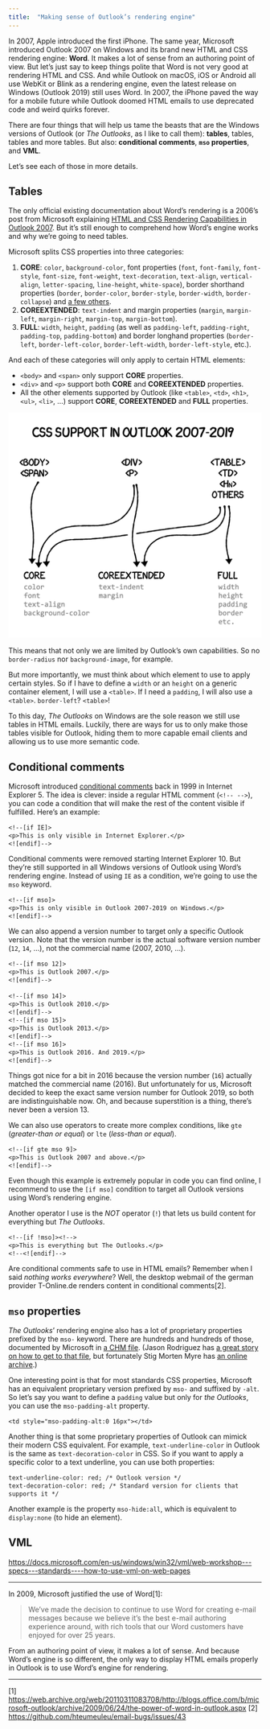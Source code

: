 ```yaml
---
title:  "Making sense of Outlook’s rendering engine"
---
```


In 2007, Apple introduced the first iPhone. The same year, Microsoft introduced Outlook 2007 on Windows and its brand new HTML and CSS rendering engine: **Word**. It makes a lot of sense from an authoring point of view. But let’s just say to keep things polite that Word is not very good at rendering HTML and CSS. And while Outlook on macOS, iOS or Android all use WebKit or Blink as a rendering engine, even the latest release on Windows (Outlook 2019) still uses Word. In 2007, the iPhone paved the way for a mobile future while Outlook doomed HTML emails to use deprecated code and weird quirks forever.

There are four things that will help us tame the beasts that are the Windows versions of Outlook (or *The Outlooks*, as I like to call them): **tables**, tables, tables and more tables. But also: **conditional comments**, **`mso` properties**, and **VML**.

Let’s see each of those in more details.

## Tables

The only official existing documentation about Word’s rendering is a 2006’s post from Microsoft explaining [HTML and CSS Rendering Capabilities in Outlook 2007](https://docs.microsoft.com/en-us/previous-versions/office/developer/office-2007/aa338201(v=office.12)?redirectedfrom=MSDN). But it’s still enough to comprehend how Word’s engine works and why we’re going to need tables.

Microsoft splits CSS properties into three categories:

1. **CORE**: `color`, `background-color`, font properties (`font`, `font-family`, `font-style`, `font-size`, `font-weight`, `text-decoration`, `text-align`, `vertical-align`, `letter-spacing`, `line-height`, `white-space`), border shorthand properties (`border`, `border-color`, `border-style`, `border-width`, `border-collapse`) and [a few others](https://docs.microsoft.com/en-us/previous-versions/office/developer/office-2007/aa338201(v=office.12)?redirectedfrom=MSDN#core).
2. **COREEXTENDED**: `text-indent` and margin properties (`margin`, `margin-left`, `margin-right`, `margin-top`, `margin-bottom`).
3. **FULL**: `width`, `height`, `padding` (as well as `padding-left`, `padding-right`, `padding-top`, `padding-bottom`) and border longhand properties (`border-left`, `border-left-color`, `border-left-width`, `border-left-style`, etc.).

And each of these categories will only apply to certain HTML elements:

* `<body>` and `<span>` only support **CORE** properties.
* `<div>` and `<p>` support both **CORE** and **COREEXTENDED** properties.
* All the other elements supported by Outlook (like `<table>`, `<td>`, `<h1>`, `<ul>`, `<li>`, …) support **CORE**, **COREEXTENDED** and **FULL** properties.

![CSS support in Outlook 2007-2019 diagram](/uploads/2020/07/css-support-in-outlook.png)

This means that not only we are limited by Outlook’s own capabilities. So no `border-radius` nor `background-image`, for example.

But more importantly, we must think about which element to use to apply certain styles. So if I have to define a `width` or an `height` on a generic container element, I will use a `<table>`. If I need a `padding`, I will also use a `<table>`. `border-left`? `<table>`!

To this day, *The Outlooks* on Windows are the sole reason we still use tables in HTML emails. Luckily, there are ways for us to only make those tables visible for Outlook, hiding them to more capable email clients and allowing us to use more semantic code.

## Conditional comments

Microsoft introduced [conditional comments](https://docs.microsoft.com/en-us/previous-versions/windows/internet-explorer/ie-developer/compatibility/ms537512(v%3dvs.85)) back in 1999 in Internet Explorer 5. The idea is clever: inside a regular HTML comment (`<!-- -->`), you can code a condition that will make the rest of the content visible if fulfilled. Here’s an example:

```
<!--[if IE]>
<p>This is only visible in Internet Explorer.</p>
<![endif]-->
```

Conditional comments were removed starting Internet Explorer 10. But they’re still supported in all Windows versions of Outlook using Word’s rendering engine. Instead of using `IE` as a condition, we’re going to use the `mso` keyword.

```
<!--[if mso]>
<p>This is only visible in Outlook 2007-2019 on Windows.</p>
<![endif]-->
```

We can also append a version number to target only a specific Outlook version. Note that the version number is the actual software version number (`12`, `14`, …), not the commercial name (2007, 2010, …).

```
<!--[if mso 12]>
<p>This is Outlook 2007.</p>
<![endif]-->

<!--[if mso 14]>
<p>This is Outlook 2010.</p>
<![endif]-->  
<!--[if mso 15]>
<p>This is Outlook 2013.</p>
<![endif]-->  
<!--[if mso 16]>
<p>This is Outlook 2016. And 2019.</p>
<![endif]-->
```

Things got nice for a bit in 2016 because the version number (`16`) actually matched the commercial name (2016). But unfortunately for us, Microsoft decided to keep the exact same version number for Outlook 2019, so both are indistinguishable now. Oh, and because superstition is a thing, there’s never been a version 13.

We can also use operators to create more complex conditions, like `gte` (*greater-than or equal*) or `lte` (*less-than or equal*).

```
<!--[if gte mso 9]>
<p>This is Outlook 2007 and above.</p>
<![endif]-->
```

Even though this example is extremely popular in code you can find online, I recommend to use the `[if mso]` condition to target all Outlook versions using Word’s rendering engine.

Another operator I use is the *NOT* operator (`!`) that lets us build content for everything but *The Outlooks*.

```
<!--[if !mso]><!-->
<p>This is everything but The Outlooks.</p>
<!--<![endif]-->
```

Are conditional comments safe to use in HTML emails? Remember when I said *nothing works everywhere*? Well, the desktop webmail of the german provider T-Online.de renders content in conditional comments[2].


## `mso` properties

*The Outlooks*’ rendering engine also has a lot of proprietary properties prefixed by the `mso-` keyword. There are hundreds and hundreds of those, documented by Microsoft in [a <abbr title="Compiled HTML Help">CHM</abbr> file](https://docs.microsoft.com/en-us/previous-versions/office/developer/office2000/aa155477(v=office.10)?redirectedfrom=MSDN). (Jason Rodriguez has [a great story on how to get to that file](https://rodriguezcommaj.com/blog/dial-ed-for-mso), but fortunately Stig Morten Myre has [an online archive](https://stigmortenmyre.no/mso/html/concepts/ofconstyletable.htm).)

One interesting point is that for most standards CSS properties, Microsoft has an equivalent proprietary version prefixed by `mso-` and suffixed by `-alt`. So let’s say you want to define a `padding` value but only for *the Outlooks*, you can use the `mso-padding-alt` property.

```
<td style="mso-padding-alt:0 16px"></td>
```

Another thing is that some proprietary properties of Outlook can mimick their modern CSS equivalent. For example, `text-underline-color` in Outlook is the same as `text-decoration-color` in CSS. So if you want to apply a specific color to a text underline, you can use both properties:

```
text-underline-color: red; /* Outlook version */
text-decoration-color: red; /* Standard version for clients that supports it */
```

Another example is the property `mso-hide:all`, which is equivalent to `display:none` (to hide an element).

## VML

https://docs.microsoft.com/en-us/windows/win32/vml/web-workshop---specs---standards----how-to-use-vml-on-web-pages

---

In 2009, Microsoft justified the use of Word[1]:

> We’ve made the decision to continue to use Word for creating e-mail messages because we believe it’s the best e-mail authoring experience around, with rich tools that our Word customers have enjoyed for over 25 years.

From an authoring point of view, it makes a lot of sense. And because Word’s engine is so different, the only way to display HTML emails properly in Outlook is to use Word’s engine for rendering.


---
[1] https://web.archive.org/web/20110311083708/http://blogs.office.com/b/microsoft-outlook/archive/2009/06/24/the-power-of-word-in-outlook.aspx
[2] https://github.com/hteumeuleu/email-bugs/issues/43
